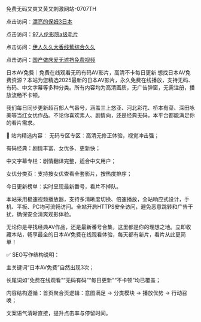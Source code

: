 免费无码又爽又黄又刺激网站-0707TH

点击访问：<a href="https://gsd-agv.pages.dev/">漂亮的保姆3日本</a>

点击访问：<a href="https://tfda.pages.dev/">97人伦影院a级毛片</a>

点击访问：<a href="https://bsdf-5f5.pages.dev/">伊人久久大香线蕉综合久久</a>

点击访问：<a href="https://fdhf-454.pages.dev/">国产做床爱无遮挡免费视频</a>



日本AV免费｜免费在线观看无码有码AV影片，高清不卡每日更新
想找日本AV免费资源？本站为您精选2025最新的日本AV影片，永久免费在线播放，支持无码、有码、中文字幕等多种分类。所有内容均为高清画质，无广告弹窗，无需注册，播放流畅不卡顿。

我们每日同步更新超百部人气番号，涵盖三上悠亚、河北彩花、桥本有菜、深田咏美等当红女优作品。不论你喜欢素人、剧情向，还是经典无码，本平台都能满足你的看片需求。

🌟 站内精选内容：
无码专区专区：高清无修正体验，视觉冲击强；

有码经典：剧情丰富、女优多、更新快；

中文字幕专栏：剧情翻译完整，适合中文用户；

女优分类页：支持按女优查看全套影片，按热度排序；

今日更新榜单：实时呈现最新番号，看片不掉队。

本站采用极速视频播放器，支持多清晰度切换、倍速播放，全站响应式设计，手机、平板、PC均可流畅访问。全站开启HTTPS安全访问，避免恶意跳转和广告干扰，确保安全清爽观影体验。

无论你是寻找经典AV作品，还是最新番号合集，这里都是你的理想之地。立即收藏本站，畅享最全的日本AV免费在线观看体验，每天都有新片，看片从此更简单！

✅ SEO写作结构说明：

主关键词“日本AV免费”自然出现3次；

长尾词如“免费在线观看”“无码有码”“每日更新”“不卡顿”均已覆盖；

内容结构遵循：首页聚合页逻辑：意图满足 → 分类模块 → 播放优势 → 行动召唤；

文案语气清晰直接，提升点击率与停留时间。



<span style="display:none;">[Canonical link]( https://github.com/bj616496/16164 ）</span>
